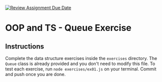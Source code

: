 [![Review Assignment Due Date](https://classroom.github.com/assets/deadline-readme-button-22041afd0340ce965d47ae6ef1cefeee28c7c493a6346c4f15d667ab976d596c.svg)](https://classroom.github.com/a/-uev1wpl)
# OOP and TS - Queue Exercise

## Instructions

Complete the data structure exercises inside the `exercises` directory. The `Queue` class is already provided and you don't need to modify this file. To test each exercise, run `node exercises/ex01.js` on your terminal. Commit and push once you are done.

